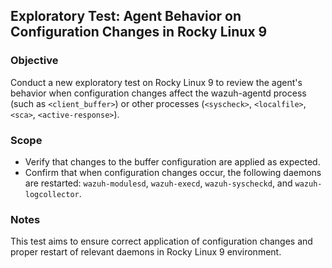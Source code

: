 ## Exploratory Test: Agent Behavior on Configuration Changes in Rocky Linux 9

### Objective
Conduct a new exploratory test on Rocky Linux 9 to review the agent's behavior when configuration changes affect the wazuh-agentd process (such as `<client_buffer>`) or other processes (`<syscheck>`, `<localfile>`, `<sca>`, `<active-response>`).

### Scope
- Verify that changes to the buffer configuration are applied as expected.
- Confirm that when configuration changes occur, the following daemons are restarted: `wazuh-modulesd`, `wazuh-execd`, `wazuh-syscheckd`, and `wazuh-logcollector`.

### Notes
This test aims to ensure correct application of configuration changes and proper restart of relevant daemons in Rocky Linux 9 environment.